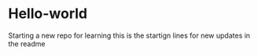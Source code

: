 # Hello-world
Starting a new repo for learning
this is the startign lines for new updates in the readme
